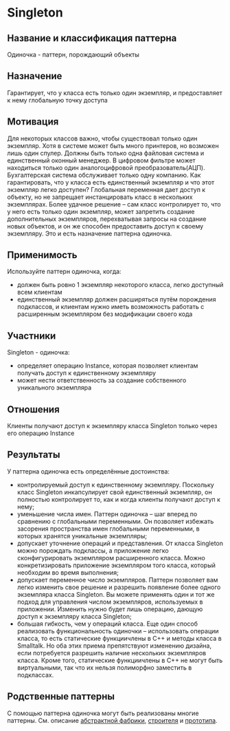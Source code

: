 # Singleton
## Название и классификация паттерна
Одиночка - паттерн, порождающий объекты
## Назначение
Гарантирует, что у класса есть только один экземпляр, и предоставляет к нему глобальную точку доступа
## Мотивация
Для некоторых классов важно, чтобы существовал только один экземпляр. Хотя в системе может быть много принтеров, но возможен лишь один спулер. Должны быть только одна файловая система и единственный оконный менеджер. В цифровом фильтре может находиться только один аналогоцифровой преобразователь(АЦП). Бухгалтерская система обслуживает только одну компанию. Как гарантировать, что у класса есть единственный экземпляр и что этот экземпляр легко доступен? Глобальная переменная дает доступ к объекту, но не запрещает инстанцировать класс в нескольких экземплярах. Более удачное решение – сам класс контролирует то, что у него есть только один экземпляр, может запретить создание дополнительных экземпляров, перехватывая запросы на создание новых объектов, и он же способен предоставить доступ к своему экземпляру. Это и есть назначение паттерна одиночка.
## Применимость
Используйте паттерн одиночка, когда:
- должен быть ровно 1 экземпляр некоторого класса, легко доступный всем клиентам
- единственный экземпляр должен расширяться путём порождения подклассов, и клиентам нужно иметь возможность работать с расширенным экземпляром без модификации своего кода
## Участники
Singleton - одиночка:
- определяет операцию Instance, которая позволяет клиентам получать доступ к единственному экземпляру
- может нести ответственность за создание собственного уникального экземпляра
## Отношения
Клиенты получают доступ к экземпляру класса Singleton только через его операцию Instance
## Результаты
У паттерна одиночка есть определённые достоинства:
- контролируемый доступ к единственному экземпляру. Поскольку класс Singleton инкапсулирует свой единственный экземпляр, он полностью контролирует то, как и когда клиенты получают доступ к нему; 
- уменьшение числа имен. Паттерн одиночка – шаг вперед по сравнению с глобальными переменными. Он позволяет избежать засорения пространства имен глобальными переменными, в которых хранятся уникальные экземпляры; 
- допускает уточнение операций и представления. От класса Singleton можно порождать подклассы, а приложение легко сконфигурировать экземпляром расширенного класса. Можно конкретизировать приложение экземпляром того класса, который необходим во время выполнения; 
- допускает переменное число экземпляров. Паттерн позволяет вам легко изменить свое решение и разрешить появление более одного экземпляра класса Singleton. Вы можете применять один и тот же подход для управления числом экземпляров, используемых в приложении. Изменить нужно будет лишь операцию, дающую доступ к экземпляру класса Singleton; 
- большая гибкость, чем у операций класса. Еще один способ реализовать функциональность одиночки – использовать операции класса, то есть статические функциичлены в C++ и методы класса в Smalltalk. Но оба этих приема препятствуют изменению дизайна, если потребуется разрешить наличие нескольких экземпляров класса. Кроме того, статические функциичлены в C++ не могут быть виртуальными, так что их нельзя полиморфно заместить в подклассах.
## Родственные паттерны
С помощью паттерна одиночка могут быть реализованы многие паттерны. См. описание [абстрактной фабрики](../abstract_factory/description.md), [строителя](../builder/description.md) и [прототипа](../prototype/description.md).
